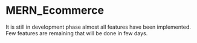# MERN_Ecommerce
It is still in development phase almost all features have been implemented. Few features are remaining that will be done in few days.
